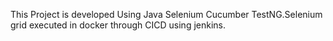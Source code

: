 This Project is developed Using Java Selenium Cucumber TestNG.Selenium grid executed in docker through CICD using jenkins.
